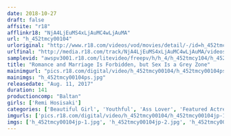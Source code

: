 ```yaml
---
date: 2018-10-27
draft: false
affsite: "r18"
afflinkr18: "NjA4LjEuMS4xLjAuMC4wLjAuMA"
url: "h_452tmcy00104"
urloriginal: "http://www.r18.com/videos/vod/movies/detail/-/id=h_452tmcy00104"
urlfinal: "http://media.r18.com/track/NjA4LjEuMS4xLjAuMC4wLjAuMA/videos/vod/movies/detail/-/id=h_452tmcy00104"
samplevid: "awspv3001.r18.com/litevideo/freepv/h/h_4/h_452tmcy104/h_452tmcy104_dmb_w.mp4"
title: "Romance and Marriage Is Forbidden, but Sex Is a Grey Zone"
mainimgurl: "pics.r18.com/digital/video/h_452tmcy00104/h_452tmcy00104ps.jpg"
mainimgs: "h_452tmcy00104ps.jpg"
releasedate: "Aug. 11, 2017"
duration: 141
productioncomp: "Baltan"
girls: ['Remi Hosisaki']
categories: ['Beautiful Girl', 'Youthful', 'Ass Lover', 'Featured Actress', 'Idol & Celebrity', 'Hi-Def']
imgurls: ['pics.r18.com/digital/video/h_452tmcy00104/h_452tmcy00104jp-1.jpg', 'pics.r18.com/digital/video/h_452tmcy00104/h_452tmcy00104jp-2.jpg', 'pics.r18.com/digital/video/h_452tmcy00104/h_452tmcy00104jp-3.jpg', 'pics.r18.com/digital/video/h_452tmcy00104/h_452tmcy00104jp-4.jpg', 'pics.r18.com/digital/video/h_452tmcy00104/h_452tmcy00104jp-5.jpg', 'pics.r18.com/digital/video/h_452tmcy00104/h_452tmcy00104jp-6.jpg', 'pics.r18.com/digital/video/h_452tmcy00104/h_452tmcy00104jp-7.jpg', 'pics.r18.com/digital/video/h_452tmcy00104/h_452tmcy00104jp-8.jpg', 'pics.r18.com/digital/video/h_452tmcy00104/h_452tmcy00104jp-9.jpg', 'pics.r18.com/digital/video/h_452tmcy00104/h_452tmcy00104jp-10.jpg', 'pics.r18.com/digital/video/h_452tmcy00104/h_452tmcy00104jp-11.jpg', 'pics.r18.com/digital/video/h_452tmcy00104/h_452tmcy00104jp-12.jpg', 'pics.r18.com/digital/video/h_452tmcy00104/h_452tmcy00104jp-13.jpg', 'pics.r18.com/digital/video/h_452tmcy00104/h_452tmcy00104jp-14.jpg', 'pics.r18.com/digital/video/h_452tmcy00104/h_452tmcy00104jp-15.jpg', 'pics.r18.com/digital/video/h_452tmcy00104/h_452tmcy00104jp-16.jpg', 'pics.r18.com/digital/video/h_452tmcy00104/h_452tmcy00104jp-17.jpg', 'pics.r18.com/digital/video/h_452tmcy00104/h_452tmcy00104jp-18.jpg', 'pics.r18.com/digital/video/h_452tmcy00104/h_452tmcy00104jp-19.jpg', 'pics.r18.com/digital/video/h_452tmcy00104/h_452tmcy00104jp-20.jpg']
imgs: ['h_452tmcy00104jp-1.jpg', 'h_452tmcy00104jp-2.jpg', 'h_452tmcy00104jp-3.jpg', 'h_452tmcy00104jp-4.jpg', 'h_452tmcy00104jp-5.jpg', 'h_452tmcy00104jp-6.jpg', 'h_452tmcy00104jp-7.jpg', 'h_452tmcy00104jp-8.jpg', 'h_452tmcy00104jp-9.jpg', 'h_452tmcy00104jp-10.jpg', 'h_452tmcy00104jp-11.jpg', 'h_452tmcy00104jp-12.jpg', 'h_452tmcy00104jp-13.jpg', 'h_452tmcy00104jp-14.jpg', 'h_452tmcy00104jp-15.jpg', 'h_452tmcy00104jp-16.jpg', 'h_452tmcy00104jp-17.jpg', 'h_452tmcy00104jp-18.jpg', 'h_452tmcy00104jp-19.jpg', 'h_452tmcy00104jp-20.jpg']
---
```

